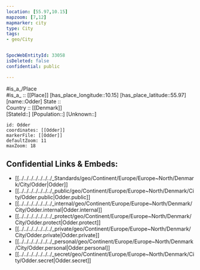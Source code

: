 ```yaml
---
location: [55.97,10.15] 
mapzoom: [7,12] 
mapmarker: city 
type: City
tags:
- geo/City


SpocWebEntityId: 33058
isDeleted: false
confidential: public

---
```

#is_a_/Place  
#is_a_ :: [[Place]] 
[has_place_longitude::10.15] 
[has_place_latitude::55.97] 
[name::Odder] 
State ::  
Country :: [[Denmark]]  
[StateId::] 
[Population::] 
[Unknown::] 


```leaflet
id: Odder
coordinates: [[Odder]] 
markerFile: [[Odder]] 
defaultZoom: 11 
maxZoom: 18
```


## Confidential Links & Embeds: 
- [[../../../../../../../_Standards/geo/Continent/Europe/Europe~North/Denmark/City/Odder|Odder]] 
- [[../../../../../../../_public/geo/Continent/Europe/Europe~North/Denmark/City/Odder.public|Odder.public]] 
- [[../../../../../../../_internal/geo/Continent/Europe/Europe~North/Denmark/City/Odder.internal|Odder.internal]] 
- [[../../../../../../../_protect/geo/Continent/Europe/Europe~North/Denmark/City/Odder.protect|Odder.protect]] 
- [[../../../../../../../_private/geo/Continent/Europe/Europe~North/Denmark/City/Odder.private|Odder.private]] 
- [[../../../../../../../_personal/geo/Continent/Europe/Europe~North/Denmark/City/Odder.personal|Odder.personal]] 
- [[../../../../../../../_secret/geo/Continent/Europe/Europe~North/Denmark/City/Odder.secret|Odder.secret]] 
